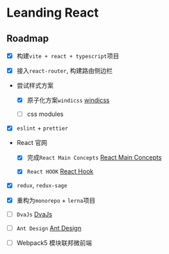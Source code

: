 # Leanding React

## Roadmap

- [x] 构建`vite + react + typescript`项目

- [x] 接入`react-router`, 构建路由侧边栏

- 尝试样式方案

  - [x] 原子化方案`windicss` [windicss](https://windicss.org/)

  - [ ] css modules

- [x] `eslint` + `prettier`

- React 官网

  - [x] 完成`React Main Concepts` [React Main Concepts](https://reactjs.org/docs/hello-world.html)

  - [x] `React HOOK` [React Hook](https://zh-hans.reactjs.org/docs/hooks-intro.html)

- [x] `redux`, `redux-sage`

- [x] 重构为`monorepo` + `lerna`项目

- [ ] `DvaJs` [DvaJs](https://dvajs.com/)

- [ ] `Ant Design` [Ant Design](https://ant.design/index-cn)

- [ ] Webpack5 模块联邦微前端
